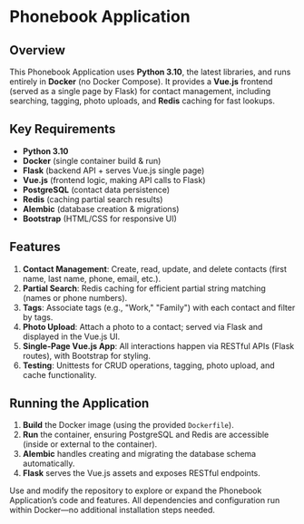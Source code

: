 # Phonebook Application

## Overview
This Phonebook Application uses **Python 3.10**, the latest libraries, and runs entirely in **Docker** (no Docker Compose). It provides a **Vue.js** frontend (served as a single page by Flask) for contact management, including searching, tagging, photo uploads, and **Redis** caching for fast lookups.

## Key Requirements
- **Python 3.10**  
- **Docker** (single container build & run)
- **Flask** (backend API + serves Vue.js single page)
- **Vue.js** (frontend logic, making API calls to Flask)
- **PostgreSQL** (contact data persistence)
- **Redis** (caching partial search results)
- **Alembic** (database creation & migrations)
- **Bootstrap** (HTML/CSS for responsive UI)

## Features
1. **Contact Management**: Create, read, update, and delete contacts (first name, last name, phone, email, etc.).  
2. **Partial Search**: Redis caching for efficient partial string matching (names or phone numbers).  
3. **Tags**: Associate tags (e.g., "Work," "Family") with each contact and filter by tags.  
4. **Photo Upload**: Attach a photo to a contact; served via Flask and displayed in the Vue.js UI.  
5. **Single-Page Vue.js App**: All interactions happen via RESTful APIs (Flask routes), with Bootstrap for styling.  
6. **Testing**: Unittests for CRUD operations, tagging, photo upload, and cache functionality.

## Running the Application
1. **Build** the Docker image (using the provided `Dockerfile`).
2. **Run** the container, ensuring PostgreSQL and Redis are accessible (inside or external to the container).
3. **Alembic** handles creating and migrating the database schema automatically.
4. **Flask** serves the Vue.js assets and exposes RESTful endpoints.

Use and modify the repository to explore or expand the Phonebook Application’s code and features. All dependencies and configuration run within Docker—no additional installation steps needed.

